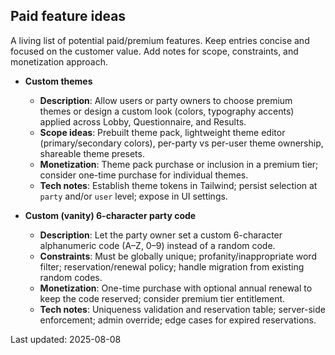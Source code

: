## Paid feature ideas

A living list of potential paid/premium features. Keep entries concise and focused on the customer value. Add notes for scope, constraints, and monetization approach.

- **Custom themes**
  - **Description**: Allow users or party owners to choose premium themes or design a custom look (colors, typography accents) applied across Lobby, Questionnaire, and Results.
  - **Scope ideas**: Prebuilt theme pack, lightweight theme editor (primary/secondary colors), per-party vs per-user theme ownership, shareable theme presets.
  - **Monetization**: Theme pack purchase or inclusion in a premium tier; consider one-time purchase for individual themes.
  - **Tech notes**: Establish theme tokens in Tailwind; persist selection at `party` and/or `user` level; expose in UI settings.

- **Custom (vanity) 6-character party code**
  - **Description**: Let the party owner set a custom 6-character alphanumeric code (A–Z, 0–9) instead of a random code.
  - **Constraints**: Must be globally unique; profanity/inappropriate word filter; reservation/renewal policy; handle migration from existing random codes.
  - **Monetization**: One-time purchase with optional annual renewal to keep the code reserved; consider premium tier entitlement.
  - **Tech notes**: Uniqueness validation and reservation table; server-side enforcement; admin override; edge cases for expired reservations.

Last updated: 2025-08-08


